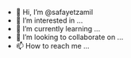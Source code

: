 - 👋 Hi, I’m @safayetzamil
- 👀 I’m interested in ...
- 🌱 I’m currently learning ...
- 💞️ I’m looking to collaborate on ...
- 📫 How to reach me ...

<!---
szkallol/szkallol is a ✨ special ✨ repository because its `README.md` (this file) appears on your GitHub profile.
You can click the Preview link to take a look at your changes.
--->
